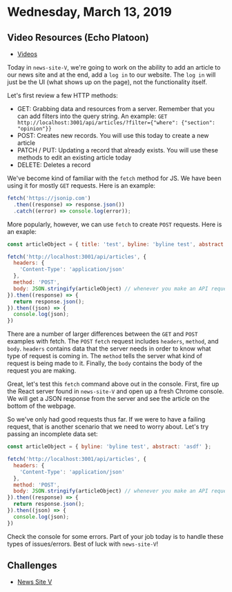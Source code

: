Wednesday, March 13, 2019
======================
## Video Resources (Echo Platoon)
* [Videos](https://www.youtube.com/watch?v=ah1okfjVLRU&list=PLu0CiQ7bzwETgzmFBSspTnEwxI-sgashb)

Today in `news-site-V`, we're going to work on the ability to add an article to our news site and at the end, add a `log in` to our website. The `log in` will just be the UI (what shows up on the page), not the functionality itself.

Let's first review a few HTTP methods:
- GET: Grabbing data and resources from a server. Remember that you can add filters into the query string. An example: `GET http://localhost:3001/api/articles/?filter={"where": {"section": "opinion"}}`
- POST: Creates new records. You will use this today to create a new article
- PATCH / PUT: Updating a record that already exists. You will use these methods to edit an existing article today
- DELETE: Deletes a record

We've become kind of familiar with the `fetch` method for JS. We have been using it for mostly `GET` requests. Here is an example:

```javascript
fetch('https://jsonip.com')
  .then((response) => response.json())
  .catch((error) => console.log(error));
```

More popularly, however, we can use `fetch` to create `POST` requests. Here is an exaple:

```javascript
const articleObject = { title: 'test', byline: 'byline test', abstract: 'asdf' };

fetch('http://localhost:3001/api/articles', {
  headers: {
    'Content-Type': 'application/json'
  },
  method: 'POST',
  body: JSON.stringify(articleObject) // whenever you make an API request, you have to stringify your request
}).then((response) => {
  return response.json();
}).then((json) => {
  console.log(json);
})
```

There are a number of larger differences between the `GET` and `POST` examples with fetch. The `POST` `fetch` request includes `headers`, `method`, and `body`. `headers` contains data that the server needs in order to know what type of request is coming in. The `method` tells the server what kind of request is being made to it. Finally, the `body` contains the body of the request you are making.

Great, let's test this `fetch` command above out in the console. First, fire up the React server found in `news-site-V` and open up a fresh Chrome console. We will get a JSON response from the server and see the article on the bottom of the webpage.

So we've only had good requests thus far. If we were to have a failing request, that is another scenario that we need to worry about. Let's try passing an incomplete data set:

```javascript
const articleObject = { byline: 'byline test', abstract: 'asdf' };

fetch('http://localhost:3001/api/articles', {
  headers: {
    'Content-Type': 'application/json'
  },
  method: 'POST',
  body: JSON.stringify(articleObject) // whenever you make an API request, you have to stringify your request
}).then((response) => {
  return response.json();
}).then((json) => {
  console.log(json);
})
```

Check the console for some errors. Part of your job today is to handle these types of issues/errors. Best of luck with `news-site-V`!

Challenges
-----------
* [News Site V](https://github.com/hotelplatoon/news-site-V)
